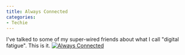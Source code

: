 ```yaml
---
title: Always Connected
categories:
- Techie
---
```


I've talked to some of my super-wired friends about what I call "digital fatigue". This is it.
[![Always Connected](http://images.onlineschools.org.s3.amazonaws.com/always-connected.jpg)](http://www.onlineschools.org/blog/always-connected/)
